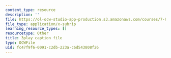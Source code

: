 ```yaml
---
content_type: resource
description: ''
file: https://ol-ocw-studio-app-production.s3.amazonaws.com/courses/7-91j-foundations-of-computational-and-systems-biology-spring-2014/fc47f9f60091c2db223ac6d543808f26_iKLvCuFD1MA.srt
file_type: application/x-subrip
learning_resource_types: []
resourcetype: Other
title: 3play caption file
type: OCWFile
uid: fc47f9f6-0091-c2db-223a-c6d543808f26
---
```

